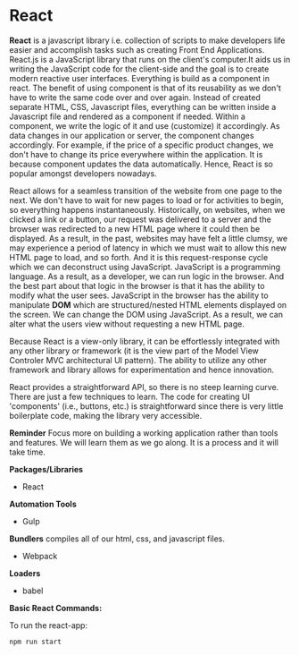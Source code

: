 # React

**React** is a javascript library i.e. collection of scripts to make developers life easier and accomplish tasks such as creating Front End Applications. React.js is a JavaScript library that runs on the client's computer.It aids us in writing the JavaScript code for the client-side and the goal is to create modern reactive user interfaces. Everything is build as a component in react. The benefit of using component is that of its reusability as we don't have to write the same code over and over again. Instead of created separate HTML, CSS, Javascript files, everything can be written inside a Javascript file and rendered as a component if needed. Within a component, we write the logic of it and use (customize) it accordingly. As data changes in our application or server, the component changes accordingly. For example, if the price of a specific product changes, we don't have to change its price everywhere within the application. It is because component updates the data automatically. Hence, React is so popular amongst developers nowadays.

React allows for a seamless transition of the website from one page to the next. We don't have to wait for new pages to load or for activities to begin, so everything happens instantaneously. Historically, on websites, when we clicked a link or a button, our request was delivered to a server and the browser was redirected to a new HTML page where it could then be displayed. As a result, in the past, websites may have felt a little clumsy, we may experience a period of latency in which we must wait to allow this new HTML page to load, and so forth. And it is this request-response cycle which we can deconstruct using JavaScript. JavaScript is a programming language. As a result, as a developer, we can run logic in the browser. And the best part about that logic in the browser is that it has the ability to modify what the user sees. JavaScript in the browser has the ability to manipulate **DOM** which are structured/nested HTML elements displayed on the screen. We can change the DOM using JavaScript. As a result, we can alter what the users view without requesting a new HTML page. 


Because React is a view-only library, it can be effortlessly integrated with any other library or framework (it is the view part of the Model View Controler MVC architectural UI pattern). The ability to utilize any other framework and library allows for experimentation and hence innovation.

React provides a straightforward API, so there is no steep learning curve. There are just a few techniques to learn. The code for creating UI 'components' (i.e., buttons, etc.) is straightforward since there is very little boilerplate code, making the library very accessible.

**Reminder** Focus more on building a working application rather than tools and features. We will learn them as we go along. It is a process and it will take time. 

**Packages/Libraries** 
- React

**Automation Tools**
- Gulp

**Bundlers** compiles all of our html, css, and javascript files. 
- Webpack

**Loaders**
- babel

**Basic React Commands:**

To run the react-app:

`npm run start` 


